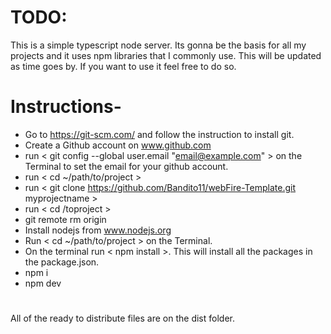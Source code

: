 # TODO:

 This is a simple typescript node server. Its gonna be the basis for all my projects and it uses npm libraries that I commonly
 use. This will be updated as time goes by. If you want to use it feel free to do so.



# Instructions- 
- Go to https://git-scm.com/ and follow the instruction to install git.
- Create a Github account on www.github.com
- run < git config --global user.email "email@example.com" > on the Terminal to set the email for your github account. 
- run < cd ~/path/to/project > 
- run < git clone https://github.com/Bandito11/webFire-Template.git myprojectname >
- run < cd /toproject >
- git remote rm origin
- Install nodejs from www.nodejs.org
- Run < cd ~/path/to/project > on the Terminal. 
- On the terminal run < npm install >. This will install all the packages in the package.json.
- npm i
- npm dev
 
#

All of the ready to distribute files are on the dist folder.

